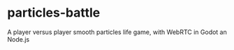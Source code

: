 # particles-battle
A player versus player smooth particles life game, with WebRTC in Godot an Node.js
